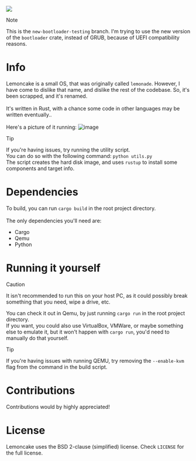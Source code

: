 [![](https://tokei.rs/b1/github/SniverDaBest/lemoncake)](https://github.com/SniverDaBest/lemoncake)

>[!NOTE]
> This is the `new-bootloader-testing` branch. I'm trying to use the new version of the `bootloader` crate, instead of GRUB, because of UEFI compatibility reasons.

# Info
Lemoncake is a small OS, that was originally called `lemonade`. However, I have come to dislike that name, and dislike the rest of the codebase. So, it's been scrapped, and it's renamed.\
\
It's written in Rust, with a chance some code in other languages may be written eventually..\
\
Here's a picture of it running:
![image](https://github.com/user-attachments/assets/7e7c2cb4-2f05-4074-bd4a-15e4fcd1f197)

>[!TIP]
> If you're having issues, try running the utility script.\
> You can do so with the following command: `python utils.py`\
> The script creates the hard disk image, and uses `rustup` to install some components and target info.

# Dependencies
To build, you can run `cargo build` in the root project directory.\
\
The only dependencies you'll need are:
- Cargo
- Qemu
- Python
<!-- END OF LIST><!-->

# Running it yourself
>[!CAUTION]
> It isn't recommended to run this on your host PC, as it could possibly break something that you need, wipe a drive, etc.

You can check it out in Qemu, by just running `cargo run` in the root project directory.\
If you want, you could also use VirtualBox, VMWare, or maybe something else to emulate it, but it won't happen with `cargo run`, you'd need to manually do that yourself.

>[!TIP]
> If you're having issues with running QEMU, try removing the `--enable-kvm` flag from the command in the build script.

# Contributions
Contributions would by highly appreciated!

# License
Lemoncake uses the BSD 2-clause (simplified) license. Check `LICENSE` for the full license.
